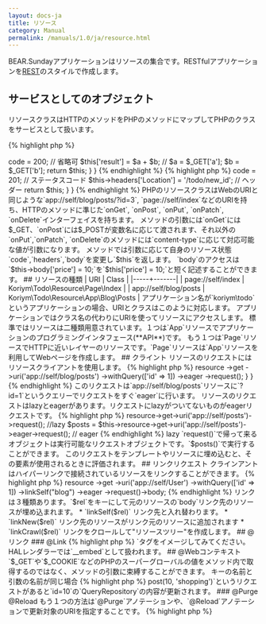 ```yaml
---
layout: docs-ja
title: リソース
category: Manual
permalink: /manuals/1.0/ja/resource.html
---
```


BEAR.Sundayアプリケーションはリソースの集合です。RESTfulアプリケーションを[REST](http://ja.wikipedia.org/wiki/REST)のスタイルで作成します。

## サービスとしてのオブジェクト

リソースクラスはHTTPのメソッドをPHPのメソッドにマップしてPHPのクラスをサービスとして扱います。

{% highlight php %}
<?php
class Index extends ResourceObject
{
    public function onGet($a, $b)
    {
        $this->code = 200; // 省略可
        $this['result'] = $a + $b; // $a = $_GET['a']; $b = $_GET['b'];

        return $this;
    }
}
{% endhighlight %}

{% highlight php %}
<?php
class Todo extends ResourceObject
{
    public function onPost($id, $todo)
    {
        $this->code = 201; // ステータスコード
        $this->headers['Location'] = '/todo/new_id'; // ヘッダー
        
        return $this;
    }
}
{% endhighlight %}

PHPのリソースクラスはWebのURIと同じような`app://self/blog/posts/?id=3`, `page://self/index`などのURIを持ち、HTTPのメソッドに準じた`onGet`, `onPost`, `onPut`, `onPatch`, `onDelete`インターフェイスを持ちます。

メソッドの引数には`onGet`には$_GET、`onPost`には$_POSTが変数名に応じて渡されます、それ以外の`onPut`,`onPatch`, `onDelete`のメソッドには`content-type`に応じて対応可能な値が引数になります。

メソッドでは引数に応じて自身のリソース状態`code`,`headers`,`body`を変更し`$this`を返します。

`body`のアクセスは`$this->body['price'] = 10;`を`$this['price'] = 10;`と短く記述することができます。

## リソースの種類

| URI | Class |
|-----+-------|
| page://self/index | Koriym\Todo\Resource\Page\Index |
| app://self/blog/posts | Koriym\Todo\Resource\App\Blog\Posts |

アプリケーション名が`koriym\todo`というアプリケーションの場合、URIとクラスはこのように対応します。
アプリケーションではクラス名の代わりにURIを使ってリソースにアクセスします。

標準ではリソースは二種類用意されています。１つは`App`リソースでアプリケーションのプログラミングインタフェース(**API**)です。
もう１つは`Page`リソースでHTTPに近いレイヤーのリソースです。`Page`リソースは`App`リソースを利用してWebページを作成します。

## クライント

リソースのリクエストにはリソースクライアントを使用します。

{% highlight php %}
<?php

use BEAR\Sunday\Inject\ResourceInject;

class Index extends ResourceObject
{
    use ResourceInject;

    public function onGet($a, $b)
    {
        $this['post'] = $this
            ->resource
            ->get
            ->uri('app://self/blog/posts')
            ->withQuery(['id' => 1])
            ->eager
            ->request();
    }
}
{% endhighlight %}

このリクエストは`app://self/blog/posts`リソースに`?id=1`というクエリーでリクエストをすぐ`eager`に行います。

リソースのリクエストはlazyとeagerがあります。リクエストにlazyがついてないものがeagerリクエストです。

{% highlight php %}
<?php
$posts = $this->resource->get->uri('app://self/posts')->request(); //lazy
$posts = $this->resource->get->uri('app://self/posts')->eager->request(); // eager
{% endhighlight %}

lazy `request()`で帰って来るオブジェクトは実行可能なリクエストオブジェクトです。`$posts()`で実行することができます。
このリクエストをテンプレートやリソースに埋め込むと、その要素が使用されるときに評価されます。

## リンクリクエスト

クラインアントはハイパーリンクで接続されているリソースをリンクすることができます。

{% highlight php %}
<?php
$blog = $this
    ->resource
    ->get
    ->uri('app://self/User')
    ->withQuery(['id' => 1])
    ->linkSelf("blog")
    ->eager
    ->request()->body;
{% endhighlight %}

リンクは３種類あります。`$rel`をキーにして元のリソースの`body`リンク先のリソースが埋め込まれます。

 * `linkSelf($rel)` リンク先と入れ替わります。
 * `linkNew($rel)` リンク先のリソースがリンク元のリソースに追加されます
 * `linkCrawl($rel)` リンクをクロールして"リソースツリー"を作成します。



## @リンク

### @Link
{% highlight php %}
<?php
    /**
     * @Link(rel="profile", href="/profile{?id}")
     */
    public function onGet($id)
{% endhighlight %}

リンクを`rel`と`href`で指定します。`hal`コンテキストではHALのリンクフォーマットとして扱われます。BEARのリソースリクエストのときには`linkSelf()`, `linkNew`, `linkCrawl`の時にリソースリンクとして使われます。

{% highlight php %}
<?php
/**
 * @Link(crawl="post-tree", rel="post", href="app://self/post?author_id={id}")
 */
public function onGet($id = null)
{% endhighlight %}

`linkCrawl`は`crawl`の付いたリンクを[クロール](https://github.com/koriym/BEAR.Resource#crawl)してリソースを集めます。

### @Embed
{% highlight php %}
<?php
    /**
     * @Embed(rel="website", src="/website{?id}")
     */
    public function onGet($id)
{% endhighlight %}

リソースの中に`src`でリンクしたリソースを埋め込みます。HTMLページの中に別のURLの画像リソースを埋め込む`<img src="...">`タグをイメージしてみてください。HALレンダラーでは`__embed`として扱われます。

## @Webコンテキスト

`$_GET`や`$_COOKIE`などのPHPのスーパーグローバルの値をメソッド内で取得するのではなく、メソッドの引数に束縛することができます。

キーの名前と引数の名前が同じ場合
{% highlight php %}
<?php
use Ray\WebContextParam\Annotation\QueryParam;

    /**
     * @QueryParam("id")
     */
    public function foo($id = null)
    {
      // $id = $_GET['id'];
{% endhighlight %}


キーの名前と引数の名前が違う場合は`key`と`var`で指定
{% highlight php %}
<?php
use Ray\WebContextParam\Annotation\CookieParam;

    /**
     * @CookieParam(key="id", var="tokenId")
     */
    public function foo($tokenId = null)
    {
      // $id = $_COOKIE['id'];
{% endhighlight %}

フルリスト
{% highlight php %}
<?php

use Ray\WebContextParam\Annotation\QueryParam;
use Ray\WebContextParam\Annotation\CookieParam;
use Ray\WebContextParam\Annotation\EnvParam;
use Ray\WebContextParam\Annotation\FormParam;
use Ray\WebContextParam\Annotation\ServerParam;

    /**
     * @QueryParam(key="id", var="userID")
     * @CookieParam(key="id", var="tokenId")
     * @EnvParam("app_mode")
     * @FormParam("token")
     * @ServerParam(key="SERVER_NAME", var="server")
     */
    public function foo($userId = null, $tokenId = "0000", $app_mode = null, $token = null, $server = null)
    {
       // $userId   = $_GET['id'];
       // $tokenId  = $_COOKIE['id'] or "0" when unset;
       // $app_mode = $_ENV['app_mode'];
       // $token    = $_POST['token'];
       // $server   = $_SERVER['SERVER_NAME'];
{% endhighlight %}

## @クエリーリポジトリー

### @ResourceRepository

{% highlight php %}
<?php
/**
 * @QueryRepository
 * @Etag
 */
class User extends ResourceObject
{% endhighlight %}

`@QueryRepository`とアノテートすると`get`リクエストは読み込み用のレポジトリ`QueryRepository`が使わ時間無制限のキャッシュとして機能します。
`get`以外のリクエストがあると該当する`QueryRepository`のリソースが更新されます。

`@QueryRepository`から読まれるリソースオブジェクトはHTTPに準じた`Last-Modified`と`ETag`ヘッダーが付加されます。

同一クラスの`onGet`以外のリクエストメソッドがリクエストされ引数を見てリソースが変更されたと判断すると`QueryRepository`の内容も更新されます。

{% highlight php %}
<?php
class Todo
{
    public function onGet($id)
    {
        // read
    }

    public function onPost($id, $name)
    {
        // update
    }
}
{% endhighlight %}

例えばこのクラスでは`->post(10, 'shopping')`というリクエストがあると`id=10`の`QueryRepository`の内容が更新されます。

### @Purge @Reload

もう１つの方法は`@Purge`アノテーションや、`@Reload`アノテーションで更新対象のURIを指定することです。

 
{% highlight php %}
<?php
/**
 * @Purge(uri="app://self/user/friend?user_id={id}")
 * @Reload(uri="app://self/user/profile?user_id={id}")
 */
public function onPut($id, $name, $age)
{% endhighlight %}

別のクラスのリソースや関連する複数のリソースの`QueryRepository`の内容を更新することができます。`@Purge`はリソースを消去するだけで、`@Reload`は生成まで行います。

### @Etag

クラスにアノテートされていてHTTPリクエストに`Etag`が含まれていれば、コンテンツを照合し変更がなければ`304 Not Modified`を返します。

## BEAR.Resource

リソースクラスに関するより詳しい情報はBEAR.Resourceの[README](https://github.com/koriym/BEAR.Resource/blob/develop-2/README.ja.md)もご覧ください。

